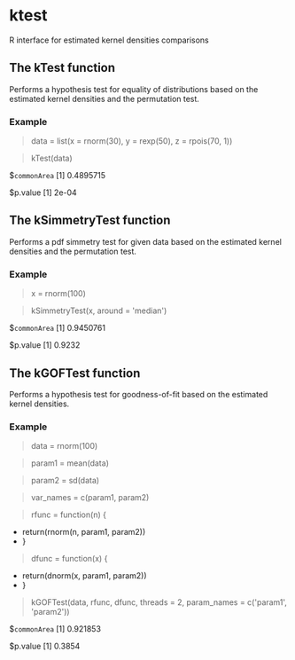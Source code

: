 # ktest
R interface for estimated kernel densities comparisons

## The kTest function
Performs a hypothesis test for equality of distributions based on the estimated kernel densities and the permutation test.

### Example

> data = list(x = rnorm(30), y = rexp(50), z = rpois(70, 1))

> kTest(data)

$`commonArea`
[1] 0.4895715

$p.value
[1] 2e-04

## The kSimmetryTest function
Performs a pdf simmetry test for given data based on the estimated kernel densities and the permutation test.

### Example

> x = rnorm(100)

> kSimmetryTest(x, around = 'median')

$`commonArea`
[1] 0.9450761

$p.value
[1] 0.9232

## The kGOFTest function
Performs a hypothesis test for goodness-of-fit based on the estimated kernel densities.

### Example

> data = rnorm(100)

> param1 = mean(data)

> param2 = sd(data)

> var_names = c(param1, param2)

> rfunc = function(n) {
+   return(rnorm(n, param1, param2))
+ }

> dfunc = function(x) {
+   return(dnorm(x, param1, param2))
+ }

> kGOFTest(data, rfunc, dfunc, threads = 2, param_names = c('param1', 'param2'))

$`commonArea`
[1] 0.921853

$p.value
[1] 0.3854
